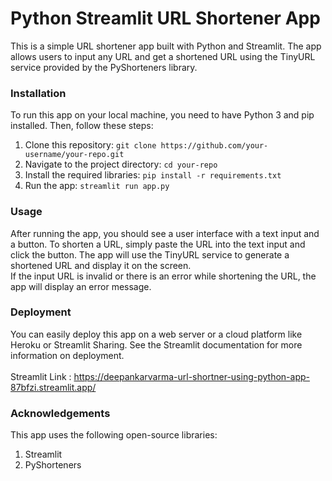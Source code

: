 # Python Streamlit URL Shortener App
This is a simple URL shortener app built with Python and Streamlit. The app allows users to input any URL and get a shortened URL using the TinyURL service provided by the PyShorteners library.<rr>

### Installation
To run this app on your local machine, you need to have Python 3 and pip installed. Then, follow these steps:<br>

1. Clone this repository: `git clone https://github.com/your-username/your-repo.git` <br>
2. Navigate to the project directory: `cd your-repo` <br>
3. Install the required libraries: `pip install -r requirements.txt` <br>
4. Run the app: `streamlit run app.py`<br>
### Usage
After running the app, you should see a user interface with a text input and a button. To shorten a URL, simply paste the URL into the text input and click the button. The app will use the TinyURL service to generate a shortened URL and display it on the screen.
<br>
If the input URL is invalid or there is an error while shortening the URL, the app will display an error message.
### Deployment
You can easily deploy this app on a web server or a cloud platform like Heroku or Streamlit Sharing. See the Streamlit documentation for more information on deployment. <br><br>
Streamlit Link : https://deepankarvarma-url-shortner-using-python-app-87bfzi.streamlit.app/
### Acknowledgements
This app uses the following open-source libraries:<br>

1. Streamlit<br>
2. PyShorteners




